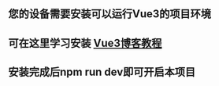<h2>您的设备需要安装可以运行Vue3的项目环境</h2>
<h2>可在这里学习安装 <a href="https://blog.csdn.net/weixin_39873136/article/details/123418796">Vue3博客教程</a> </h2>
<h2>安装完成后npm run dev即可开启本项目</h2>
